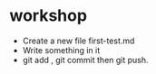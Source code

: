 # workshop

- Create a new file first-test.md
- Write something in it
- git add , git commit then git push.
